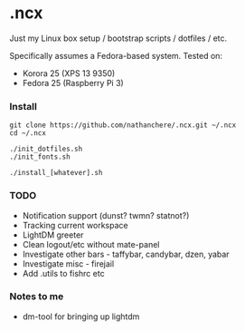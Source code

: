 # .ncx

Just my Linux box setup / bootstrap scripts / dotfiles / etc.

Specifically assumes a Fedora-based system. Tested on:

* Korora 25 (XPS 13 9350)
* Fedora 25 (Raspberry Pi 3)

### Install

    git clone https://github.com/nathanchere/.ncx.git ~/.ncx
    cd ~/.ncx

    ./init_dotfiles.sh
    ./init_fonts.sh

    ./install_[whatever].sh

### TODO

* Notification support (dunst? twmn? statnot?)
* Tracking current workspace
* LightDM greeter
* Clean logout/etc without mate-panel
* Investigate other bars - taffybar, candybar, dzen, yabar
* Investigate misc - firejail
* Add .utils to fishrc etc

### Notes to me

* dm-tool for bringing up lightdm
